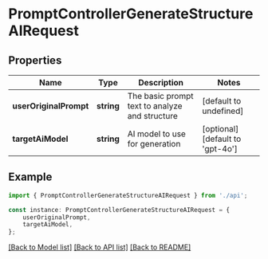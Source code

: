 # PromptControllerGenerateStructureAIRequest


## Properties

Name | Type | Description | Notes
------------ | ------------- | ------------- | -------------
**userOriginalPrompt** | **string** | The basic prompt text to analyze and structure | [default to undefined]
**targetAiModel** | **string** | AI model to use for generation | [optional] [default to 'gpt-4o']

## Example

```typescript
import { PromptControllerGenerateStructureAIRequest } from './api';

const instance: PromptControllerGenerateStructureAIRequest = {
    userOriginalPrompt,
    targetAiModel,
};
```

[[Back to Model list]](../README.md#documentation-for-models) [[Back to API list]](../README.md#documentation-for-api-endpoints) [[Back to README]](../README.md)

